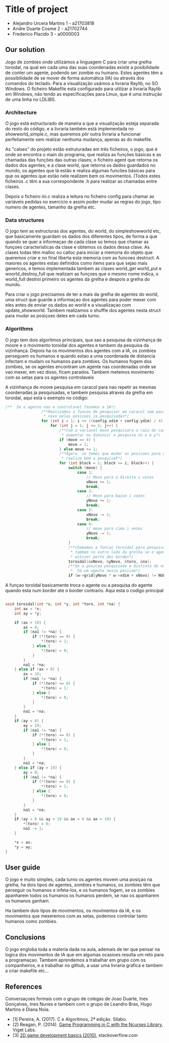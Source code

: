 ﻿# Title of project

* Alejandro Urcera Martins 1 - a21703818
* Andre Duarte Cosme  2 - a21702744
* Frederico Placido 3 - a0000003

## Our solution

Jogo de zombies onde utilizámos a linguagem C para criar uma grelha toroidal, na qual em cada uma das suas coordenadas existe a posibilidade de conter um agente, podendo ser zombie ou humano. Estes agentes têm a possibilidade de se mover de forma automática (IA) ou através dos comandos do teclado. 
Para a visualização usámos a livraria Raylib, no SO Windows.
O ficheiro Makefile está configurado para utilizar a livraria Raylib em Windows, não tendo as especificações para Linux, que é uma instrução de uma linha no LDLIBS. 


### Architecture

O jogo está estructurado de maneira a que a visualização esteja separada do resto do código, e a livraria também está implementada no showworld_simple.c, mas queremos pôr outra livraria a funcionar perfeitamente sem realizar nenhuma mudança, apenas as do makefile.

As "calses" do projeto estão estruturadas em três ficheiros, o jogo, que é onde se encontra o main do programa, que realiza as funções básicas e as chamadas das funções das outras clases; o ficheiro agent que retorna os dados dos agentes; e a clase world, que retorna os dados guardados no mundo, os agentes que lá estão e realiza algumas funcões básicas para que os agentes que estão nele realizem bem os movimentos. (Todos estes ficheiros .c têm a sua correspondente .h para realizar as chamadas entre clases.

Depois o ficheiro ini.c realiza a  leitura no ficheiro config para chamar as variáveis pedidas no exercicio e assim poder mudar as regras do jogo, tipo numero de agentes, tamanho da grelha etc.

### Data structures

O jogo tem as estructuras dos agentes, do world, do simpleshowworld etc, que basicamente guardam os dados dos diferentes tipos, de forma a que quando se quer a informaçao de cada clase so temos que chamar as funçoes caracteristicas da clase e obtemos os dados dessa clase. 
As clases todas têm malloc ou calloc para iniciar a memoria do objeto que queremos criar e no final liberta esta memoria com as funcoes destruct. A maiores os agentes estao definidos como items para que sejao mais genericos, e temos implementada tambem as clases world_get world_put e woorld_destroy_full que realizam as funçoes que o mesmo nome indica, o world_full destroi primeiro os agentes da grelha e despois a grelha do mundo.

Para criar o jogo precisamos de ter a mais da grelha de agentes do world, uma struct que guarde a informaçao dos agentes para poder mexer com eles antes de enviar os dados ao world e a visualizaçao com update_showworld. Tambem realizamos o shuffle dos agentes nesta struct para mudar as posiçoes deles em cada turno.

### Algorithms

O jogo tem dois algoritmos principais, que sao a pesquisa da vizinhança de moore e o movimento toroidal dos agentes e tambem da pesquisa da vizinhança. Depois ha os movimentos dos agentes com a IA, os zombies perseguem os humanos e quando estao a uma  coordenada de distancia infectam e mudam os humanos para zombies. Os humanos fogem dos zombies, se os agentes encontram um agente nas coordenadas onde se vao mexer, em vez disso, ficam parados.
Tambem metemos movimento com as setas para os agentes controlaveis

A vizinhança de moore pesquisa em caracol para nao repetir as mesmas coordenadas ja pesquisadas, e tambem pesquisa atraves da grelha em toroidal, aqui esta o exemplo no código:

```c
/**  Se o agente nao e controlavel fazemos a IA*/
                /**Realizamos a funcao de pesquisar em caracol sem passar de 
                 * novo pelas posicoes ja pesquisadas*/
                for (int i = 1; i <= ((config.xdim + config.ydim) / 4); i++) {
                    for (int j = 1; j <= 2; j++) {
                        /**Com a variavel move pesquisara o raio do caracol para 
                         * aumentar ou diminuir a pesquisa no x e y*/
                        if (move == 4) {
                            move = 1;
                        } else move += 1;
                        /**Agora  so temos que mudar as posicoes para que 
                         * realize bem a pesquisaF*/
                        for (int block = 1; block <= i; block++) {
                            switch (move) {
                                case 1:
                                    // Mexe para a direita i vezes
                                    xNovo += 1;
                                    break;
                                case 2:
                                    // Mexe para baixo i vezes
                                    yNovo += 1;
                                    break;
                                case 3:
                                    xNovo -= 1;
                                    break;
                                case 4:
                                    // mexe para cima i vezes
                                    yNovo -= 1;
                                    break;
                            }
                            /**chamamos a funcao toroidal para pesquisar 
                             * tambem no outro lado da grelha se o agente
                             * estiver perto dos bordes*/
                            toroidal(&xNovo, &yNovo, &toro, &na);
                            /**Se a posicao pesquisada e distinta de null e que
                             *  ha um agente nessa posicao*/
                            if (w->grid[yNovo * w->xdim + xNovo] != NULL) {

```

A funçao toroidal basicamente troca o agente ou a pesquisa do agente quando esta num border ate o border contrario. Aqui esta o codigo principal
```c

void toroidal(int *x, int *y, int *toro, int *na) {
    int ax = *x;
    int ay = *y;

    if (ax > 19) {
        ax = 0;
        if (na1 != *na) {
            if (*(toro) == 0) {
                *(toro) = 1;
            } else {
                *(toro) = 0;
            }
        }
        na1 = *na;
    } else if (ax < 0) {
        ax = 19;
        if (na1 != *na) {
            if (*(toro) == 0) {
                *(toro) = 1;
            } else {
                *(toro) = 0;
            }
        }
        na1 = *na;
    }
    if (ay < 0) {
        ay = 19;
        if (na1 != *na) {
            if (*(toro) == 0) {
                *(toro) = 1;
            } else {
                *(toro) = 0;
            }
        }
        na1 = *na;
    } else if (ay > 19) {
        ay = 0;
        if (na1 != *na) {
            if (*(toro) == 0) {
                *(toro) = 1;
            } else {
                *(toro) = 0;
            }
        }
        na1 = *na;
    }
    if (ay < 0 && ay > 19 && ax < 0 && ax > 19) {
        *(toro) = 0;
        na1 -= 1;
    }

    *x = ax;
    *y = ay;
}

```

## User guide

O jogo e muito simples, cada turno os agentes movem uma posiçao na grelha, ha dois tipos de agentes, zombies e humanos, os zombies têm que perseguir os humanos e infeta-los, e os humanos fogem, se os zombies apanharem todos os humanos os humanos perdem, se nao os apanharem os humanos ganham.

Ha tambem dois tipos de movimentos, os movimentos da IA, e os movimentos que mexeremos com as setas, podemos controlar tanto humanos como zombies.

## Conclusions

O jogo engloba toda a materia dada na aula, ademais de ter que pensar na logica dos movimentos de IA que em algumas ocasioes resulta um reto para a programaçao. Tambem aprendemos a trabalhar em grupo com os companheiros, e a trabalhar no github, a usar uma livraria grafica e tambem a criar makefile etc... 

## References

Conversaçoes formais com o grupo de colegas de Joao Duarte, Ines Gonçalves, Ines Nunes e tambem com o grupo de Leandro Bras, Hugo Martins e Diana Noia.

* <a name="ref1">\[1\]</a> Pereira, A. (2017). C e Algoritmos, 2ª edição. Sílabo.
* <a name="ref2">\[2\]</a> Reagan, P. (2014). [Game Programming in C with the
Ncurses Library](https://www.viget.com/articles/game-programming-in-c-with-the-ncurses-library),
Viget Labs.
* <a name="ref3">\[3\]</a> [2D game development basics (2010)](https://stackoverflow.com/questions/3144399/2d-game-development-basics),
stackoverflow.com

